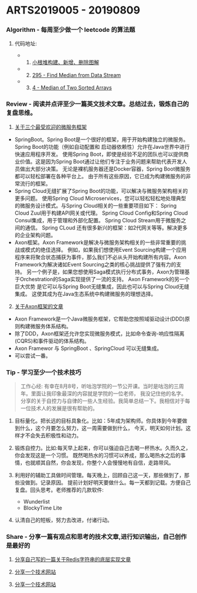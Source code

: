 # ARTS2019005 - 20190809

### Algorithm - 每周至少做一个 leetcode 的算法题

1. 代码地址:

    - 1. [小根堆构建、新增、删除图解](https://github.com/ZeroMing/LeetCodeMing/tree/master/pic)
    - 2. [295 - Find Median from Data Stream](https://github.com/ZeroMing/LeetCodeMing/blob/master/leetcodeoj/src/main/java/org/ming/leetcodeoj/heap/Leetcodeoj_295_2019_08_08_heap.java)
    - 3. [4 - Median of Two Sorted Arrays](https://github.com/ZeroMing/LeetCodeMing/blob/master/leetcodeoj/src/main/java/org/ming/leetcodeoj/array/Leetcodeoj_4_2019_08_08_array.java)

### Review  - 阅读并点评至少一篇英文技术文章。总结过去，锻炼自己的复盘思维。

1. [关于三个最受欢迎的微服务框架](https://dzone.com/articles/3-popular-frameworks-to-build-microservices)

 - SpringBoot。Spring Boot是一个很好的框架，用于开始构建独立的微服务。
 Spring Boot的功能（例如自动配置和  启动器依赖性）允许在Java世界中进行快速应用程序开发。
 使用Spring Boot，即使是经验不足的团队也可以提供商业价值。这是因为Spring Boot通过让他们专注于业务问题来帮助代表开发人员做出大部分决策。
 无论是裸机服务器还是Docker容器，Spring Boot微服务都可以轻松部署在各种平台上。
 由于所有这些原因，它已成为构建微服务的非常流行的框架。 
 - Spring Cloud无缝扩展了Spring Boot的功能，可以解决与微服务架构相关的更多问题。
 使用Spring Cloud Microservices，您可以轻松轻松地处理典型的微服务设计模式。与Spring Cloud相关的一些重要项目如下：
 Spring Cloud Zuul用于构建API网关或代理。
 Spring Cloud Config和Spring Cloud Consul集成，用于管理和外部化配置。
 Spring Cloud Stream用于微服务之间的通信。
 Spring CLoud 还有很多新兴的框架：如2代网关等等。解决更多的企业架构问题。
 - Axon框架。Axon Framework是解决与微服务架构相关的一些非常重要的挑战或模式的绝佳选择。
   例如，如果我们想使用Event Sourcing构建一个应用程序来将聚合状态捕获为事件，那么我们不必从头开始构建所有内容。Axon Framework为解决诸如Event Sourcing之类的核心挑战提供了强有力的支持。
   另一个例子是，如果您想使用Saga模式执行分布式事务，Axon为管理基于Orchestration的Saga实现提供了一流的支持。
   Axon Framework的另一个巨大优势  是它可以与Spring Boot无缝集成，因此也可以与Spring Cloud无缝集成。
   这使其成为在Java生态系统中构建微服务的理想选择。

2. [关于Axon框架的文章](http://progressivecoder.com/axon-framework-building-scalable-java-microservices/)
 - Axon Framework是一个Java微服务框架，它帮助您按照域驱动设计(DDD)原则构建微服务体系结构。
 - 除了DDD，Axon框架还允许您实现微服务模式，比如命令查询-响应性隔离(CQRS)和事件驱动的体系结构。
 - Axon Framewor 与 SpringBoot 、SpringCloud 可以无缝集成。
 - 可以尝试一番。

### Tip - 学习至少一个技术技巧

> 工作心经:
有幸在8月8号，听咕泡学院的一节公开课。当时是咕泡的三周年。里面让我印象最深的内容就是学院的一位老师，
我没记住他的名字。分享的关于自控力与自律的一些人生经验。我简单总结一下。我相信对于每一位技术人的发展是很有帮助的。

1. 目标量化。把长远的目标具象化。比如：5年成为架构师。你具体到今年要做到什么，这个月要怎么努力，这一周需要做到什么，
今天，明天如何计划。这样才不会失去积极性和动力。

2. 锻炼自控力。比如:每天早上起来，你可以强迫自己去喝一杯热水。久而久之，你会发现这是一个习惯。
既然喝热水的习惯可以养成，那么喝热水之后的事情，也就顺其自然，你会发现，你整个人会慢慢地有自信，走路带风。

3. 利用好的辅助工具做时间管理。每天晚上，回顾自己这一天，那些做到了，那些没做到。记录原因。
提前计划好明天要做什么。每一天都到记载。方便自己复盘。回头思考。老师推荐的几款软件:
    - Wunderlist
    - BlockyTime Lite

4. 认清自己的短板，努力去改进，付诸行动。




### Share - 分享一篇有观点和思考的技术文章,进行知识输出，自己创作是最好的


1. [分享自己写的一篇关于Redis字符串的底层实现文章](https://blog.csdn.net/qq_34561705/article/details/99059274)

2. [分享一个技术网站](https://www.tuicool.com/articles/z6BNz2z)

3. [分享一个技术网站](http://progressivecoder.com/axon-framework-building-scalable-java-microservices/)
    
  
    

